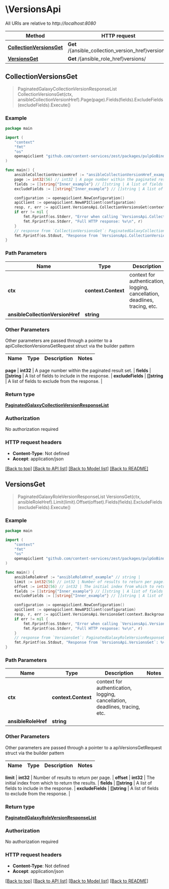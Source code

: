 # \VersionsApi

All URIs are relative to *http://localhost:8080*

Method | HTTP request | Description
------------- | ------------- | -------------
[**CollectionVersionsGet**](VersionsApi.md#CollectionVersionsGet) | **Get** /{ansible_collection_version_href}versions/ | 
[**VersionsGet**](VersionsApi.md#VersionsGet) | **Get** /{ansible_role_href}versions/ | 



## CollectionVersionsGet

> PaginatedGalaxyCollectionVersionResponseList CollectionVersionsGet(ctx, ansibleCollectionVersionHref).Page(page).Fields(fields).ExcludeFields(excludeFields).Execute()





### Example

```go
package main

import (
    "context"
    "fmt"
    "os"
    openapiclient "github.com/content-services/zest/packages/pulpGoBinding"
)

func main() {
    ansibleCollectionVersionHref := "ansibleCollectionVersionHref_example" // string | 
    page := int32(56) // int32 | A page number within the paginated result set. (optional)
    fields := []string{"Inner_example"} // []string | A list of fields to include in the response. (optional)
    excludeFields := []string{"Inner_example"} // []string | A list of fields to exclude from the response. (optional)

    configuration := openapiclient.NewConfiguration()
    apiClient := openapiclient.NewAPIClient(configuration)
    resp, r, err := apiClient.VersionsApi.CollectionVersionsGet(context.Background(), ansibleCollectionVersionHref).Page(page).Fields(fields).ExcludeFields(excludeFields).Execute()
    if err != nil {
        fmt.Fprintf(os.Stderr, "Error when calling `VersionsApi.CollectionVersionsGet``: %v\n", err)
        fmt.Fprintf(os.Stderr, "Full HTTP response: %v\n", r)
    }
    // response from `CollectionVersionsGet`: PaginatedGalaxyCollectionVersionResponseList
    fmt.Fprintf(os.Stdout, "Response from `VersionsApi.CollectionVersionsGet`: %v\n", resp)
}
```

### Path Parameters


Name | Type | Description  | Notes
------------- | ------------- | ------------- | -------------
**ctx** | **context.Context** | context for authentication, logging, cancellation, deadlines, tracing, etc.
**ansibleCollectionVersionHref** | **string** |  | 

### Other Parameters

Other parameters are passed through a pointer to a apiCollectionVersionsGetRequest struct via the builder pattern


Name | Type | Description  | Notes
------------- | ------------- | ------------- | -------------

 **page** | **int32** | A page number within the paginated result set. | 
 **fields** | **[]string** | A list of fields to include in the response. | 
 **excludeFields** | **[]string** | A list of fields to exclude from the response. | 

### Return type

[**PaginatedGalaxyCollectionVersionResponseList**](PaginatedGalaxyCollectionVersionResponseList.md)

### Authorization

No authorization required

### HTTP request headers

- **Content-Type**: Not defined
- **Accept**: application/json

[[Back to top]](#) [[Back to API list]](../README.md#documentation-for-api-endpoints)
[[Back to Model list]](../README.md#documentation-for-models)
[[Back to README]](../README.md)


## VersionsGet

> PaginatedGalaxyRoleVersionResponseList VersionsGet(ctx, ansibleRoleHref).Limit(limit).Offset(offset).Fields(fields).ExcludeFields(excludeFields).Execute()





### Example

```go
package main

import (
    "context"
    "fmt"
    "os"
    openapiclient "github.com/content-services/zest/packages/pulpGoBinding"
)

func main() {
    ansibleRoleHref := "ansibleRoleHref_example" // string | 
    limit := int32(56) // int32 | Number of results to return per page. (optional)
    offset := int32(56) // int32 | The initial index from which to return the results. (optional)
    fields := []string{"Inner_example"} // []string | A list of fields to include in the response. (optional)
    excludeFields := []string{"Inner_example"} // []string | A list of fields to exclude from the response. (optional)

    configuration := openapiclient.NewConfiguration()
    apiClient := openapiclient.NewAPIClient(configuration)
    resp, r, err := apiClient.VersionsApi.VersionsGet(context.Background(), ansibleRoleHref).Limit(limit).Offset(offset).Fields(fields).ExcludeFields(excludeFields).Execute()
    if err != nil {
        fmt.Fprintf(os.Stderr, "Error when calling `VersionsApi.VersionsGet``: %v\n", err)
        fmt.Fprintf(os.Stderr, "Full HTTP response: %v\n", r)
    }
    // response from `VersionsGet`: PaginatedGalaxyRoleVersionResponseList
    fmt.Fprintf(os.Stdout, "Response from `VersionsApi.VersionsGet`: %v\n", resp)
}
```

### Path Parameters


Name | Type | Description  | Notes
------------- | ------------- | ------------- | -------------
**ctx** | **context.Context** | context for authentication, logging, cancellation, deadlines, tracing, etc.
**ansibleRoleHref** | **string** |  | 

### Other Parameters

Other parameters are passed through a pointer to a apiVersionsGetRequest struct via the builder pattern


Name | Type | Description  | Notes
------------- | ------------- | ------------- | -------------

 **limit** | **int32** | Number of results to return per page. | 
 **offset** | **int32** | The initial index from which to return the results. | 
 **fields** | **[]string** | A list of fields to include in the response. | 
 **excludeFields** | **[]string** | A list of fields to exclude from the response. | 

### Return type

[**PaginatedGalaxyRoleVersionResponseList**](PaginatedGalaxyRoleVersionResponseList.md)

### Authorization

No authorization required

### HTTP request headers

- **Content-Type**: Not defined
- **Accept**: application/json

[[Back to top]](#) [[Back to API list]](../README.md#documentation-for-api-endpoints)
[[Back to Model list]](../README.md#documentation-for-models)
[[Back to README]](../README.md)

